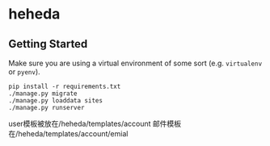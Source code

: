 # heheda

## Getting Started

Make sure you are using a virtual environment of some sort (e.g. `virtualenv` or
`pyenv`).

```
pip install -r requirements.txt
./manage.py migrate
./manage.py loaddata sites
./manage.py runserver
```
user模板被放在/heheda/templates/account
邮件模板在/heheda/templates/account/emial
